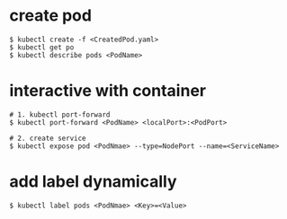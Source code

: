 # create pod
```
$ kubectl create -f <CreatedPod.yaml>
$ kubectl get po
$ kubectl describe pods <PodName>
```

# interactive with container
```
# 1. kubectl port-forward
$ kubectl port-forward <PodName> <localPort>:<PodPort>

# 2. create service
$ kubectl expose pod <PodNmae> --type=NodePort --name=<ServiceName>
```

# add label dynamically
```
$ kubectl label pods <PodNmae> <Key>=<Value>
```

